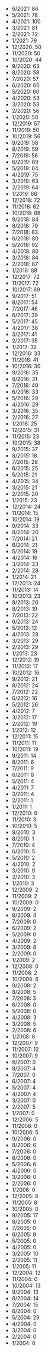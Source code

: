 *  6/2021: 86
*  5/2021: 78
*  4/2021: 100
*  3/2021: 81
*  2/2021: 72
*  1/2021: 79
*  12/2020: 50
*  11/2020: 50
*  10/2020: 44
*  9/2020: 63
*  8/2020: 58
*  7/2020: 57
*  6/2020: 66
*  5/2020: 60
*  4/2020: 53
*  3/2020: 53
*  2/2020: 56
*  1/2020: 50
*  12/2019: 57
*  11/2019: 50
*  10/2019: 56
*  9/2019: 58
*  8/2019: 59
*  7/2019: 56
*  6/2019: 69
*  5/2019: 64
*  4/2019: 75
*  3/2019: 63
*  2/2019: 64
*  1/2019: 66
*  12/2018: 72
*  11/2018: 62
*  10/2018: 88
*  9/2018: 84
*  8/2018: 79
*  7/2018: 83
*  6/2018: 80
*  5/2018: 92
*  4/2018: 80
*  3/2018: 84
*  2/2018: 87
*  1/2018: 88
*  12/2017: 72
*  11/2017: 72
*  10/2017: 69
*  9/2017: 51
*  8/2017: 54
*  7/2017: 46
*  6/2017: 39
*  5/2017: 45
*  4/2017: 38
*  3/2017: 41
*  2/2017: 35
*  1/2017: 32
*  12/2016: 33
*  11/2016: 41
*  10/2016: 30
*  9/2016: 35
*  8/2016: 31
*  7/2016: 40
*  6/2016: 33
*  5/2016: 29
*  4/2016: 29
*  3/2016: 35
*  2/2016: 27
*  1/2016: 25
*  12/2015: 31
*  11/2015: 23
*  10/2015: 38
*  9/2015: 37
*  8/2015: 18
*  7/2015: 28
*  6/2015: 25
*  5/2015: 21
*  4/2015: 34
*  3/2015: 21
*  2/2015: 20
*  1/2015: 23
*  12/2014: 24
*  11/2014: 15
*  10/2014: 19
*  9/2014: 33
*  8/2014: 20
*  7/2014: 21
*  6/2014: 21
*  5/2014: 19
*  4/2014: 16
*  3/2014: 23
*  2/2014: 28
*  1/2014: 21
*  12/2013: 24
*  11/2013: 14
*  10/2013: 23
*  9/2013: 20
*  8/2013: 19
*  7/2013: 22
*  6/2013: 24
*  5/2013: 12
*  4/2013: 28
*  3/2013: 29
*  2/2013: 29
*  1/2013: 23
*  12/2012: 19
*  11/2012: 17
*  10/2012: 16
*  9/2012: 21
*  8/2012: 24
*  7/2012: 22
*  6/2012: 16
*  5/2012: 26
*  4/2012: 7
*  3/2012: 17
*  2/2012: 19
*  1/2012: 12
*  12/2011: 15
*  11/2011: 11
*  10/2011: 19
*  9/2011: 14
*  8/2011: 6
*  7/2011: 9
*  6/2011: 8
*  5/2011: 4
*  4/2011: 7
*  3/2011: 4
*  2/2011: 1
*  1/2011: 1
*  12/2010: 0
*  11/2010: 3
*  10/2010: 5
*  9/2010: 3
*  8/2010: 1
*  7/2010: 4
*  6/2010: 5
*  5/2010: 2
*  4/2010: 2
*  3/2010: 9
*  2/2010: 3
*  1/2010: 3
*  12/2009: 2
*  11/2009: 2
*  10/2009: 0
*  9/2009: 2
*  8/2009: 4
*  7/2009: 0
*  6/2009: 2
*  5/2009: 0
*  4/2009: 2
*  3/2009: 8
*  2/2009: 0
*  1/2009: 2
*  12/2008: 0
*  11/2008: 2
*  10/2008: 6
*  9/2008: 2
*  8/2008: 5
*  7/2008: 3
*  6/2008: 0
*  5/2008: 0
*  4/2008: 3
*  3/2008: 5
*  2/2008: 6
*  1/2008: 6
*  12/2007: 9
*  11/2007: 12
*  10/2007: 9
*  9/2007: 0
*  8/2007: 4
*  7/2007: 0
*  6/2007: 4
*  5/2007: 4
*  4/2007: 4
*  3/2007: 0
*  2/2007: 5
*  1/2007: 0
*  12/2006: 5
*  11/2006: 0
*  10/2006: 5
*  9/2006: 0
*  8/2006: 6
*  7/2006: 0
*  6/2006: 0
*  5/2006: 6
*  4/2006: 0
*  3/2006: 0
*  2/2006: 0
*  1/2006: 0
*  12/2005: 8
*  11/2005: 8
*  10/2005: 0
*  9/2005: 17
*  8/2005: 0
*  7/2005: 0
*  6/2005: 9
*  5/2005: 0
*  4/2005: 0
*  3/2005: 10
*  2/2005: 11
*  1/2005: 11
*  12/2004: 12
*  11/2004: 0
*  10/2004: 13
*  9/2004: 13
*  8/2004: 14
*  7/2004: 15
*  6/2004: 0
*  5/2004: 29
*  4/2004: 0
*  3/2004: 0
*  2/2004: 0
*  1/2004: 0